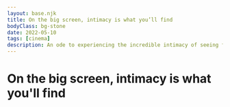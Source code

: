 ```yaml
---
layout: base.njk
title: On the big screen, intimacy is what you’ll find 
bodyClass: bg-stone
date: 2022-05-10
tags: [cinema]
description: An ode to experiencing the incredible intimacy of seeing films in a movie theatre.
---
```


# On the big screen, intimacy is what you'll find